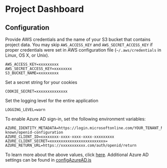 # Project Dashboard

## Configuration

Provide AWS credentials and the name of your S3 bucket that contains project data.
You may skip `AWS_ACCESS_KEY` and `AWS_SECRET_ACCESS_KEY` if proper credentials were set in AWS configuration file (`~/.aws/credentials` in Linux, OS X, or Unix).

```
AWS_ACCESS_KEY=xxxxxxxxx
AWS_SECRET_ACCESS_KEY=xxxxxxxx
S3_BUCKET_NAME=xxxxxxxxx
```

Set a secret string for your cookies

`COOKIE_SECRET=xxxxxxxxxxxxxx`

Set the logging level for the entire application

`LOGGING_LEVEL=warn`

To enable Azure AD sign-in, set the following environment variables:
 
```
AZURE_IDENTITY_METADATA=https://login.microsoftonline.com/YOUR_TENANT_NAME_OR_ID/.well-known/openid-configuration
AZURE_CLIENT_ID=xxxxxxxx-xxxx-xxxx-xxxx-xxxxxxxxx
AZURE_CLIENT_SECRET=xxxxxxxxxxxxxxxxxxxxxxxxx=
AZURE_RETURN_URL=https://xxxxxxxxxxx.com/auth/openid/return
```

To learn more about the above values, click [here](https://azure.microsoft.com/en-us/documentation/articles/active-directory-b2c-reference-oidc/#get-a-token).
Additional Azure AD settings can be found in [configAzureAD.js](app/configAzureAD.js)
